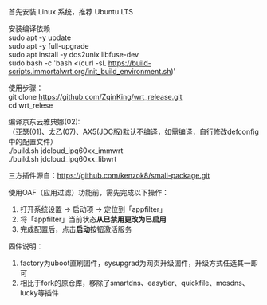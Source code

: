 首先安装 Linux 系统，推荐 Ubuntu LTS  

安装编译依赖  
sudo apt -y update  
sudo apt -y full-upgrade  
sudo apt install -y dos2unix libfuse-dev  
sudo bash -c 'bash <(curl -sL https://build-scripts.immortalwrt.org/init_build_environment.sh)'  

使用步骤：  
git clone https://github.com/ZqinKing/wrt_release.git  
cd wrt_relese  
  
编译京东云雅典娜(02):  
（亚瑟(01)、太乙(07)、AX5(JDC版)默认不编译，如需编译，自行修改defconfig中的配置文件）  
./build.sh jdcloud_ipq60xx_immwrt  
./build.sh jdcloud_ipq60xx_libwrt  

三方插件源自：https://github.com/kenzok8/small-package.git  
  
使用OAF（应用过滤）功能前，需先完成以下操作：  
1. 打开系统设置 → 启动项 → 定位到「appfilter」  
2. 将「appfilter」当前状态**从已禁用更改为已启用**  
3. 完成配置后，点击**启动**按钮激活服务  

固件说明：
1. factory为uboot直刷固件，sysupgrad为网页升级固件，升级方式任选其一即可
2. 相比于fork的原仓库，移除了smartdns、easytier、quickfile、mosdns、lucky等插件
